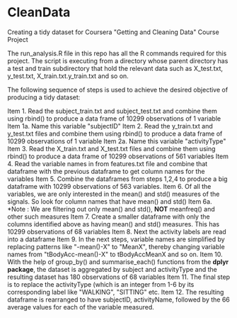 CleanData
=========

Creating a tidy dataset for Coursera "Getting and Cleaning Data" Course Project

The run_analysis.R file in this repo has all the R commands required for this project.
The script is executing from a directory whose parent directory has a test and train subdirectory that hold the
relevant data such as X_test.txt, y_test.txt, X_train.txt.y_train.txt and so on.

The following sequence of steps is used to achieve the desired objective of producing a tidy dataset:

Item 1. Read the subject_train.txt and subject_test.txt and combine them using rbind() to produce a data frame of 10299 observations of 1 variable
Item 1a. Name this variable "subjectID"
Item 2. Read the y_train.txt and y_test.txt files and combine them using rbind() to produce a data frame of 10299 observations of 1 variable
Item 2a. Name this variable "activityType"
Item 3. Read the X_train.txt and X_test.txt files and combine them using rbind() to produce a data frame of 10299 observations of 561 variables
Item 4. Read the variable names in from features.txt file and combine that dataframe with the previous dataframe to get column names for the variables
Item 5. Combine the dataframes from steps 1,2,4 to produce a big dataframe with 10299 observations of 563 variables.
Item 6. Of all the variables, we are only interested in the mean() and std() measures of the signals. So look for column names that have mean() and std()
Item 6a. *Note : We are filtering out only mean() and std(), **NOT** meanfreq() and other such measures
Item 7. Create a smaller dataframe with only the columns identified above as having mean() and std() measures. This has 10299 observations of 68 variables
Item 8. Next the activity labels are read into a dataframe
Item 9. In the next steps, variable names are simplified by replacing patterns like "-mean()-X" to "MeanX", thereby changing variable names from "tBodyAcc-mean()-X" to tBodyAccMeanX and so on.
Item 10. With the help of  group_by() and summarise_each() functions from the **dplyr package**, the dataset is aggregated by subject and activityType and the resulting dataset has 180 observations of 68 variables
Item 11. The final step is to replace the activityType (which is an integer from 1-6 by its corresponding label like "WALKING", "SITTING" etc.
Item 12. The resulting dataframe is rearranged to have subjectID, activityName, followed by the 66 average values for each of the variable measured.
